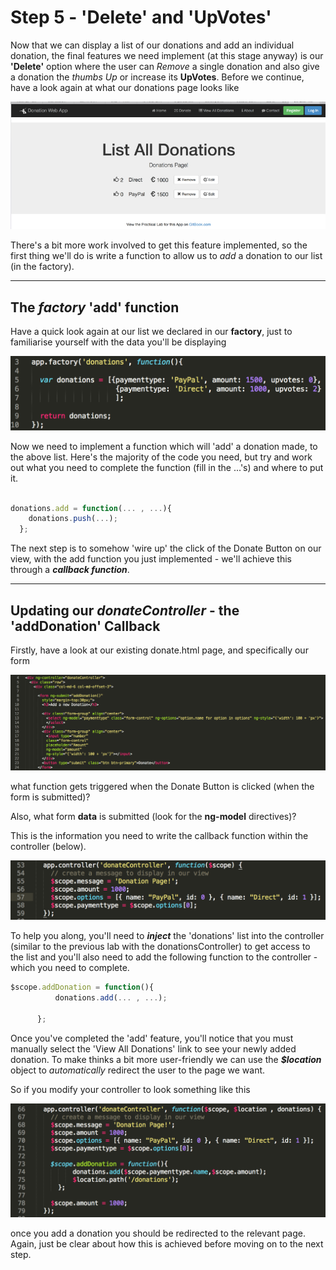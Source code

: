 # Step 5 - 'Delete' and 'UpVotes'

Now that we can display a list of our donations and add an individual donation, the final features we need implement (at this stage anyway) is our **'Delete'** option where the user can *Remove* a single donation and also give a donation the *thumbs Up* or increase its **UpVotes**. Before we continue, have a look again at what our donations page looks like

![](../images/donationwebapp1.jpg)

There's a bit more work involved to get this feature implemented, so the first thing we'll do is write a function to allow us to *add* a donation to our list (in the factory).

---

## The *factory* 'add' function

Have a quick look again at our list we declared in our **factory**, just to familiarise yourself with the data you'll be displaying

![](../images/lab2.step3.1.png)

Now we need to implement a function which will 'add' a donation made, to the above list. Here's the majority of the code you need, but try and work out what you need to complete the function (fill in the ...'s) and where to put it.

```javascript

donations.add = function(... , ...){
    donations.push(...);
  };

```

The next step is to somehow 'wire up' the click of the Donate Button on our view, with the add function you just implemented - we'll achieve this through a ***callback function***.

---

## Updating our *donateController* - the 'addDonation' Callback

Firstly, have a look at our existing donate.html page, and specifically our form 

![](../images/lab2.step4.1.png)

what function gets triggered when the Donate Button is clicked (when the form is submitted)?

Also, what form **data** is submitted (look for the **ng-model** directives)?

This is the information you need to write the callback function within the controller (below).

![](../images/lab2.step4.2.png)

To help you along, you'll need to ***inject*** the 'donations' list into the controller (similar to the previous lab with the donationsController) to get access to the list and you'll also need to add the following function to the controller - which you need to complete.

```javascript
$scope.addDonation = function(){
          donations.add(... , ...);
          
      };
```

Once you've completed the 'add' feature, you'll notice that you must manually select the 'View All Donations' link to see your newly added donation. To make thinks a bit more user-friendly we can use the ***$location*** object to *automatically* redirect the user to the page we want.

So if you modify your controller to look something like this

![](../images/lab2.step4.3.png)

once you add a donation you should be redirected to the relevant page. Again, just be clear about how this is achieved before moving on to the next step.






